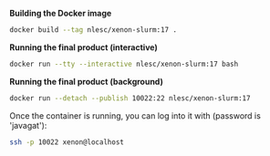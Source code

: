 **Building the Docker image**

```bash
docker build --tag nlesc/xenon-slurm:17 .
```

**Running the final product (interactive)**

```bash
docker run --tty --interactive nlesc/xenon-slurm:17 bash
```

**Running the final product (background)**

```bash
docker run --detach --publish 10022:22 nlesc/xenon-slurm:17
```

Once the container is running, you can log into it with (password is 'javagat'):

```bash
ssh -p 10022 xenon@localhost
```

